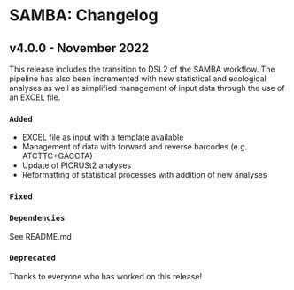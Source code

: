 # SAMBA: Changelog

## v4.0.0 - November 2022

This release includes the transition to DSL2 of the SAMBA workflow. The pipeline has also been incremented with new statistical and ecological analyses as well as simplified management of input data through the use of an EXCEL file.

### `Added`

* EXCEL file as input with a template available
* Management of data with forward and reverse barcodes (e.g. ATCTTC+GACCTA)
* Update of PICRUSt2 analyses
* Reformatting of statistical processes with addition of new analyses

### `Fixed`

### `Dependencies`

See README.md

### `Deprecated`

Thanks to everyone who has worked on this release!

